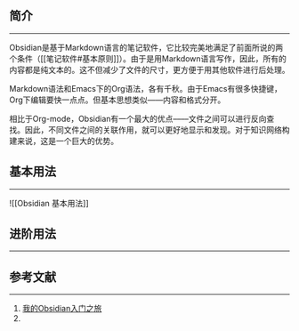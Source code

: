 ## 简介
---
Obsidian是基于Markdown语言的笔记软件，它比较完美地满足了前面所说的两个条件（[[笔记软件#基本原则]]）。由于是用Markdown语言写作，因此，所有的内容都是纯文本的。这不但减少了文件的尺寸，更方便于用其他软件进行后处理。

Markdown语法和Emacs下的Org语法，各有千秋。由于Emacs有很多快捷键，Org下编辑要快一点点。但基本思想类似——内容和格式分开。

相比于Org-mode，Obsidian有一个最大的优点––––文件之间可以进行反向查找。因此，不同文件之间的关联作用，就可以更好地显示和发现。对于知识网络构建来说，这是一个巨大的优势。

## 基本用法
---
![[Obsidian 基本用法]]

## 进阶用法
---

## 参考文献
---
1. [我的Obsidian入门之旅](https://zhuanlan.zhihu.com/p/441013488)
2. 